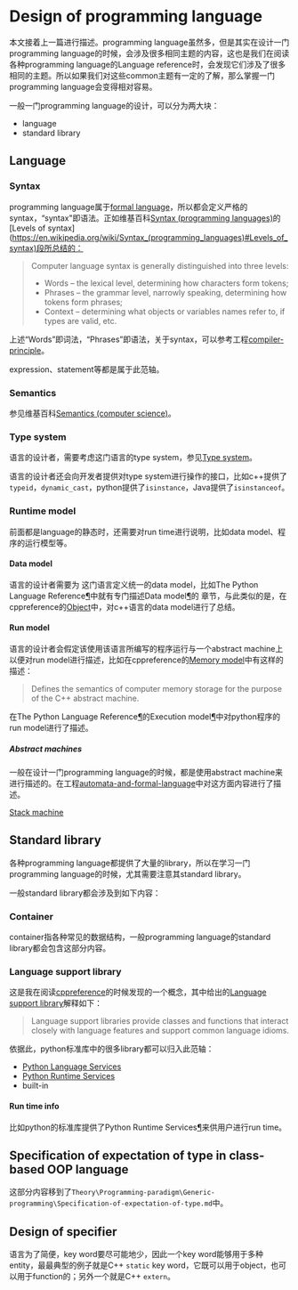 # Design of programming language

本文接着上一篇进行描述。programming language虽然多，但是其实在设计一门programming language的时候，会涉及很多相同主题的内容，这也是我们在阅读各种programming language的Language reference时，会发现它们涉及了很多相同的主题。所以如果我们对这些common主题有一定的了解，那么掌握一门programming language会变得相对容易。

一般一门programming language的设计，可以分为两大块：

- language 
- standard library

## Language 

### Syntax 

programming language属于[formal language](https://en.wikipedia.org/wiki/Formal_language)，所以都会定义严格的syntax，“syntax"即语法。正如维基百科[Syntax (programming languages)](https://en.wikipedia.org/wiki/Syntax_(programming_languages))的[Levels of syntax](https://en.wikipedia.org/wiki/Syntax_(programming_languages)#Levels_of_syntax)段所总结的：

> Computer language syntax is generally distinguished into three levels:
>
> - Words – the lexical level, determining how characters form tokens;
> - Phrases – the grammar level, narrowly speaking, determining how tokens form phrases;
> - Context – determining what objects or variables names refer to, if types are valid, etc.

上述“Words”即词法，“Phrases”即语法，关于syntax，可以参考工程[compiler-principle](https://dengking.github.io/compiler-principle/)。

expression、statement等都是属于此范轴。

### Semantics 

参见维基百科[Semantics (computer science)](https://en.wikipedia.org/wiki/Semantics_(computer_science))。



### Type system

语言的设计者，需要考虑这门语言的type system，参见[Type system](../../Type-system/Type-system.md)。

语言的设计者还会向开发者提供对type system进行操作的接口，比如c++提供了`typeid`，`dynamic_cast`，python提供了`isinstance`，Java提供了`isinstanceof`。



### Runtime model

前面都是language的静态时，还需要对run time进行说明，比如data model、程序的运行模型等。

#### Data model

语言的设计者需要为 这门语言定义统一的data model，比如The Python Language Reference[¶](https://docs.python.org/3/reference/index.html#the-python-language-reference)中就有专门描述Data model[¶](https://docs.python.org/3/reference/datamodel.html#data-model)的 章节，与此类似的是，在cppreference的[Object](https://en.cppreference.com/w/cpp/language/object)中，对c++语言的data model进行了总结。



#### Run model

语言的设计者会假定该使用该语言所编写的程序运行与一个abstract machine上以便对run model进行描述，比如在cppreference的[Memory model](https://en.cppreference.com/w/cpp/language/memory_model)中有这样的描述：

> Defines the semantics of computer memory storage for the purpose of the C++ abstract machine.



在The Python Language Reference[¶](https://docs.python.org/3/reference/index.html#the-python-language-reference)的Execution model[¶](https://docs.python.org/3/reference/executionmodel.html#execution-model)中对python程序的run model进行了描述。



##### Abstract machines

一般在设计一门programming language的时候，都是使用abstract machine来进行描述的。在工程[automata-and-formal-language](https://dengking.github.io/automata-and-formal-language)中对这方面内容进行了描述。

[Stack machine](https://en.wikipedia.org/wiki/Stack_machine)





## Standard library

各种programming language都提供了大量的library，所以在学习一门programming language的时候，尤其需要注意其standard library。

一般standard library都会涉及到如下内容：

### Container

container指各种常见的数据结构，一般programming language的standard library都会包含这部分内容。



### Language support library

这是我在阅读[cppreference](https://en.cppreference.com/w/cpp/)的时候发现的一个概念，其中给出的[Language support library](https://en.cppreference.com/w/cpp/utility#Language_support)解释如下：

> Language support libraries provide classes and functions that interact closely with language features and support common language idioms.

依据此，python标准库中的很多library都可以归入此范轴：

- [Python Language Services](https://docs.python.org/3/library/language.html)
- [Python Runtime Services](https://docs.python.org/3/library/python.html)
- built-in



#### Run time info

比如python的标准库提供了Python Runtime Services[¶](https://docs.python.org/3/library/python.html#python-runtime-services)来供用户进行run time。





## Specification of expectation of type in class-based OOP language

这部分内容移到了`Theory\Programming-paradigm\Generic-programming\Specification-of-expectation-of-type.md`中。



## Design of specifier

语言为了简便，key word要尽可能地少，因此一个key word能够用于多种entity，最最典型的例子就是C++ `static` key word，它既可以用于object，也可以用于function的；另外一个就是C++ `extern`。
